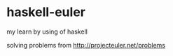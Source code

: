 haskell-euler
============
my learn by using of haskell

solving problems from <http://projecteuler.net/problems>
